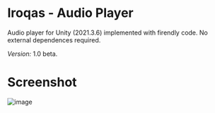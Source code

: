 # Iroqas - Audio Player
Audio player for Unity (2021.3.6) implemented with firendly code. No external dependences required.

*Version:* 1.0 beta.

# Screenshot
![image](https://user-images.githubusercontent.com/70473772/187914208-748326cb-3fbf-4cb6-8fb8-a233f5781886.png)


